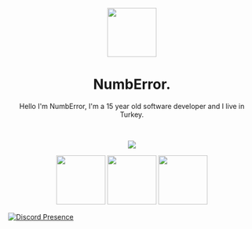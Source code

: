 
<p align="center">
    <img src="https://cdn.discordapp.com/avatars/619461914623475712/a_dd75e2cbe5ebfc02273a11d055c77431.gif?size=1024?width=115&height=115" width="100">
</p>

<h1 align="center">NumbError.</h1>
<p align="center">Hello I'm NumbError, I'm a 15 year old software developer and I live in Turkey.</p>

<br />

<p align="center">
 <img src="https://github-readme-stats.vercel.app/api?username=daviidkoo4074&hide_title=true&count_private=true&show_icons=true&theme=github_dark&hide_border=true&bg_color=00000000"/>
</p>

<p float="left" align="center">
    <a href="https://www.instagram.com/justyg1/" title="Instagram"><img src="https://media.discordapp.net/attachments/959535131612287026/964709802552991754/Pngtreeinstagram_icon_instagram_logo_3584852.png?width=473&height=473" width="100"></a>
    <a href="https://www.youtube.com/channel/UClF2XJwifgHsQRkh1_UvM8Q" title="YouTube"><img src="https://media.discordapp.net/attachments/959535131612287026/964710444780650496/unknown.png?width=473&height=473" width="100"></a>
    <a href="https://discord.gg/pVhTS3mjrh" title="Discord"><img src="https://media.discordapp.net/attachments/959535131612287026/964710091259523082/unknown.png?width=473&height=473" width="100"></a>
</p>

[![Discord Presence](https://lanyard.cnrad.dev/api/767482070838018058)](https://discord.com/users/767482070838018058)
